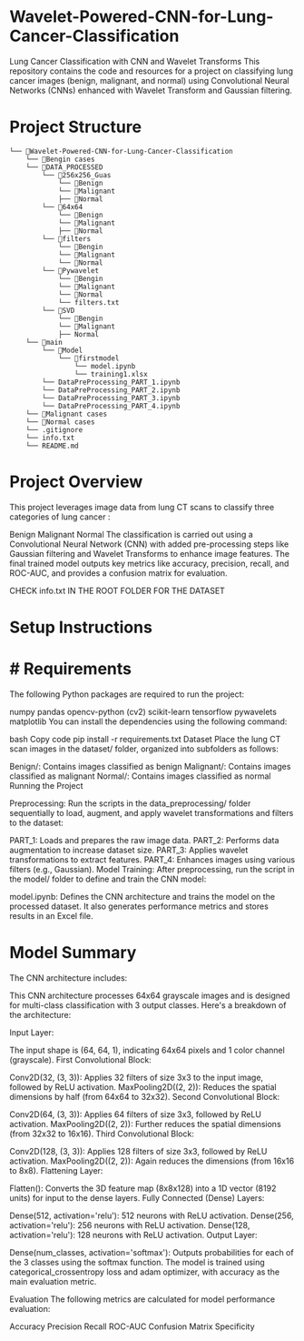 
# Wavelet-Powered-CNN-for-Lung-Cancer-Classification

Lung Cancer Classification with CNN and Wavelet Transforms
This repository contains the code and resources for a project on classifying lung cancer images (benign, malignant, and normal) using Convolutional Neural Networks (CNNs) enhanced with Wavelet Transform and Gaussian filtering.

# Project Structure
```
└── 📁Wavelet-Powered-CNN-for-Lung-Cancer-Classification
    └── 📁Bengin cases
    └── 📁DATA_PROCESSED
        └── 📁256x256_Guas
            └── 📁Benign
            └── 📁Malignant
            ├── 📁Normal
        └── 📁64x64
            └── 📁Benign
            └── 📁Malignant
            ├── 📁Normal
        └── 📁filters
            └── 📁Bengin                
            └── 📁Malignant
            └── 📁Normal
        └── 📁Pywavelet
            └── 📁Bengin
            └── 📁Malignant
            └── 📁Normal
            └── filters.txt
        └── 📁SVD
            └── 📁Bengin
            └── 📁Malignant
            ├── Normal
    └── 📁main
        └── 📁Model
            └── 📁firstmodel
                └── model.ipynb
                └── training1.xlsx
        └── DataPreProcessing_PART_1.ipynb
        └── DataPreProcessing_PART_2.ipynb
        └── DataPreProcessing_PART_3.ipynb
        └── DataPreProcessing_PART_4.ipynb
    └── 📁Malignant cases
    └── 📁Normal cases
    └── .gitignore
    └── info.txt
    └── README.md
```

# Project Overview

This project leverages image data from lung CT scans to classify three categories of lung cancer :

Benign
Malignant
Normal
The classification is carried out using a Convolutional Neural Network (CNN) with added pre-processing steps like Gaussian filtering and Wavelet Transforms to enhance image features. The final trained model outputs key metrics like accuracy, precision, recall, and ROC-AUC, and provides a confusion matrix for evaluation.

CHECK info.txt IN THE ROOT FOLDER FOR THE DATASET
# Setup Instructions
# # Requirements
The following Python packages are required to run the project:

numpy
pandas
opencv-python (cv2)
scikit-learn
tensorflow
pywavelets
matplotlib
You can install the dependencies using the following command:

bash
Copy code
pip install -r requirements.txt
Dataset
Place the lung CT scan images in the dataset/ folder, organized into subfolders as follows:

Benign/: Contains images classified as benign
Malignant/: Contains images classified as malignant
Normal/: Contains images classified as normal
Running the Project


Preprocessing: Run the scripts in the data_preprocessing/ folder sequentially to load, augment, and apply wavelet transformations and filters to the dataset:

PART_1: Loads and prepares the raw image data.
PART_2: Performs data augmentation to increase dataset size.
PART_3: Applies wavelet transformations to extract features.
PART_4: Enhances images using various filters (e.g., Gaussian).
Model Training: After preprocessing, run the script in the model/ folder to define and train the CNN model:

model.ipynb: Defines the CNN architecture and trains the model on the processed dataset. It also generates performance metrics and stores results in an Excel file.



# Model Summary
The CNN architecture includes:


This CNN architecture processes 64x64 grayscale images and is designed for multi-class classification with 3 output classes. Here's a breakdown of the architecture:

Input Layer:

The input shape is (64, 64, 1), indicating 64x64 pixels and 1 color channel (grayscale).
First Convolutional Block:

Conv2D(32, (3, 3)): Applies 32 filters of size 3x3 to the input image, followed by ReLU activation.
MaxPooling2D((2, 2)): Reduces the spatial dimensions by half (from 64x64 to 32x32).
Second Convolutional Block:

Conv2D(64, (3, 3)): Applies 64 filters of size 3x3, followed by ReLU activation.
MaxPooling2D((2, 2)): Further reduces the spatial dimensions (from 32x32 to 16x16).
Third Convolutional Block:

Conv2D(128, (3, 3)): Applies 128 filters of size 3x3, followed by ReLU activation.
MaxPooling2D((2, 2)): Again reduces the dimensions (from 16x16 to 8x8).
Flattening Layer:

Flatten(): Converts the 3D feature map (8x8x128) into a 1D vector (8192 units) for input to the dense layers.
Fully Connected (Dense) Layers:

Dense(512, activation='relu'): 512 neurons with ReLU activation.
Dense(256, activation='relu'): 256 neurons with ReLU activation.
Dense(128, activation='relu'): 128 neurons with ReLU activation.
Output Layer:

Dense(num_classes, activation='softmax'): Outputs probabilities for each of the 3 classes using the softmax function.
The model is trained using categorical_crossentropy loss and adam optimizer, with accuracy as the main evaluation metric.

Evaluation
The following metrics are calculated for model performance evaluation:

Accuracy
Precision
Recall
ROC-AUC
Confusion Matrix
Specificity
